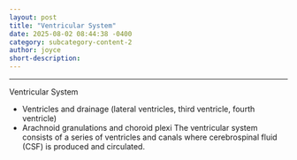 ```yaml
---
layout: post
title: "Ventricular System"
date: 2025-08-02 08:44:38 -0400
category: subcategory-content-2
author: joyce
short-description: 
---
```


-----
Ventricular System
-	Ventricles and drainage (lateral ventricles, third ventricle, fourth ventricle)
-	Arachnoid granulations and choroid plexi
The ventricular system consists of a series of ventricles and canals where cerebrospinal fluid (CSF) is produced and circulated.

